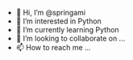 - 👋 Hi, I’m @springami
- 👀 I’m interested in Python
- 🌱 I’m currently learning Python
- 💞️ I’m looking to collaborate on ...
- 📫 How to reach me ...

<!---
springami/springami is a ✨ special ✨ repository because its `README.md` (this file) appears on your GitHub profile.
You can click the Preview link to take a look at your changes.
--->
